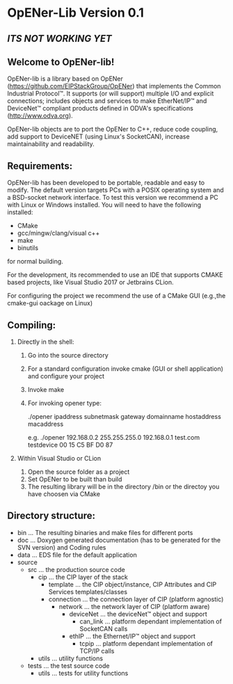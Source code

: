OpENer-Lib Version 0.1
======================

*ITS NOT WORKING YET*
---------------------

Welcome to OpENer-lib!
---------------------

OpENer-lib is a library based on OpENer (https://github.com/EIPStackGroup/OpENer) that implements the Common Industrial Protocol&trade;.
It supports (or will support) multiple I/O and explicit connections; includes objects and services to make EtherNet/IP&trade; and DeviceNet&trade;
compliant products defined in ODVA's specifications (http://www.odva.org).

OpENer-lib objects are to port the OpENer to C++, reduce code coupling, add support to DeviceNET (using Linux's SocketCAN), 
increase maintainability and readability.


Requirements:
-------------
OpENer-lib has been developed to be portable, readable and easy to modify.
The default version targets PCs with a POSIX operating system and a BSD-socket network interface. 
To test this version we recommend a PC with Linux or Windows installed.
You will need to have the following installed:

* CMake
* gcc/mingw/clang/visual c++
* make
* binutils 
 
for normal building. 

For the development, its recommended to use an IDE that supports CMAKE based projects, like Visual Studio 2017 or Jetbrains CLion.

For configuring the project we recommend the use of a CMake GUI (e.g.,the cmake-gui oackage on Linux)

Compiling:
----------------
1. Directly in the shell:
	1. Go into the source directory
	2. For a standard configuration invoke cmake (GUI or shell application) and configure your project
	3. Invoke make
	4. For invoking opener type:

		./opener ipaddress subnetmask gateway domainname hostaddress macaddress

		e.g. ./opener 192.168.0.2 255.255.255.0 192.168.0.1 test.com testdevice 00 15 C5 BF D0 87
 
2. Within Visual Studio or CLion
	1. Open the source folder as a project
	2. Set OpENer to be built than build
	3. The resulting library will be in the directory /bin or the directoy you have choosen via CMake


Directory structure:
--------------------
- bin ...  The resulting binaries and make files for different ports
- doc ...  Doxygen generated documentation (has to be generated for the SVN version) and Coding rules
- data ... EDS file for the default application
- source
	- src ... the production source code
		- cip ... the CIP layer of the stack
			- template ... the CIP object/instance, CIP Attributes and CIP Services templates/classes
			- connection ... the connection layer of CIP (platform agnostic)
				- network ... the network layer of CIP (platform aware)
					- deviceNet ... the deviceNet&trade; object and support
						- can_link ... platform dependant implementation of SocketCAN calls
					- ethIP ... the Ethernet/IP&trade; object and support
						- tcpip ... platform dependant implementation of TCP/IP calls
		- utils ... utility functions
	- tests ... the test source code
		- utils ... tests for utility functions


